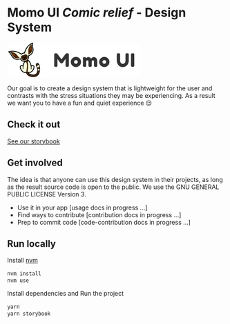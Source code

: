 # Momo UI _Comic relief_ - Design System

![Isologo Momo UI](./public/logos/isologo/296x80-bg.png?raw=true "Botones de Momo UI")

Our goal is to create a design system that is lightweight for the user and contrasts with the stress situations they may be experiencing. As a result we want you to have a fun and quiet experience 😌

## Check it out

[See our storybook](https://main--60903c91deb02d003b84f0cb.chromatic.com/)

## Get involved

The idea is that anyone can use this design system in their projects, as long as the result source code is open to the public. We use the GNU GENERAL PUBLIC LICENSE Version 3.

- Use it in your app [usage docs in progress ...]
- Find ways to contribute [contribution docs in progress ...]
- Prep to commit code [code-contribution docs in progress ...]

## Run locally

Install [nvm](https://github.com/nvm-sh/nvm)

```
nvm install
nvm use
```

Install dependencies and Run the project

```
yarn
yarn storybook
```
